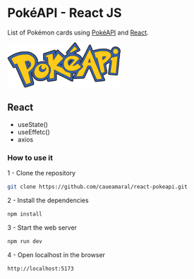 # PokéAPI - React JS

List of Pokémon cards using [PokéAPI](https://pokeapi.co) and [React](https://react.dev).

<img src="https://raw.githubusercontent.com/PokeAPI/media/master/logo/pokeapi_256.png" alt="PokéAPI">

## React

- useState()
- useEffetc()
- axios

### How to use it

1 - Clone the repository

```sh
git clone https://github.com/caueamaral/react-pokeapi.git
```

2 - Install the dependencies

```sh
npm install
```

3 - Start the web server

```sh
npm run dev
```

4 - Open localhost in the browser

```sh
http://localhost:5173
```
